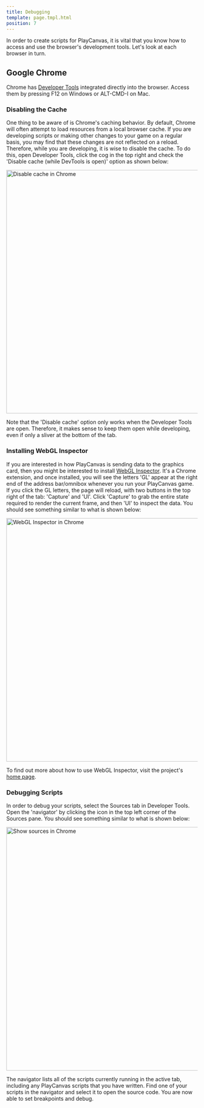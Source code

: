 ```yaml
---
title: Debugging
template: page.tmpl.html
position: 7
---
```


In order to create scripts for PlayCanvas, it is vital that you know how to access and use the browser's development tools. Let's look at each browser in turn.

## Google Chrome

Chrome has [Developer Tools](https://developers.google.com/chrome-developer-tools/) integrated directly into the browser. Access them by pressing F12 on Windows or ALT-CMD-I on Mac.

### Disabling the Cache

One thing to be aware of is Chrome's caching behavior. By default, Chrome will often attempt to load resources from a local browser cache. If you are developing scripts or making other changes to your game on a regular basis, you may find that these changes are not reflected on a reload. Therefore, while you are developing, it is wise to disable the cache. To do this, open Developer Tools, click the cog in the top right and check the 'Disable cache (while DevTools is open)' option as shown below:

<img alt="Disable cache in Chrome" width="640" src="/images/platform/browser_chrome_disable_cache.png"></img>

Note that the 'Disable cache' option only works when the Developer Tools are open. Therefore, it makes sense to keep them open while developing, even if only a sliver at the bottom of the tab.

### Installing WebGL Inspector

If you are interested in how PlayCanvas is sending data to the graphics card, then you might be interested to install [WebGL Inspector](https://chrome.google.com/webstore/detail/ogkcjmbhnfmlnielkjhedpcjomeaghda?utm_source=chrome-ntp-icon). It's a Chrome extension, and once installed, you will see the letters 'GL' appear at the right end of the address bar/omnibox whenever you run your PlayCanvas game. If you click the GL letters, the page will reload, with two buttons in the top right of the tab: 'Capture' and 'UI'. Click 'Capture' to grab the entire state required to render the current frame, and then 'UI' to inspect the data. You should see something similar to what is shown below:

<img alt="WebGL Inspector in Chrome" width="640" src="/images/platform/browser_chrome_webgl_inspector.jpg"></img>

To find out more about how to use WebGL Inspector, visit the project's [home page](http://benvanik.github.com/WebGL-Inspector/).

### Debugging Scripts

In order to debug your scripts, select the Sources tab in Developer Tools. Open the 'navigator' by clicking the icon in the top left corner of the Sources pane. You should see something similar to what is shown below:

<img alt="Show sources in Chrome" width="640" src="/images/platform/browser_chrome_view_sources.png"></img>

The navigator lists all of the scripts currently running in the active tab, including any PlayCanvas scripts that you have written. Find one of your scripts in the navigator and select it to open the source code. You are now able to set breakpoints and debug.
